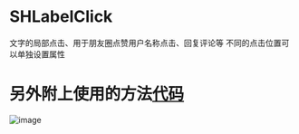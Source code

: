 # SHLabelClick
文字的局部点击、用于朋友圈点赞用户名称点击、回复评论等
不同的点击位置可以单独设置属性
# 另外附上使用的方法[代码](https://github.com/CCSH/SHTextLocalClick)
![image](https://github.com/CCSH/SHLabelClick/blob/master/QQ20180613-101706-HD.gif)
